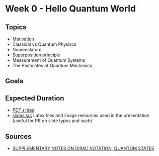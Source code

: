 # Week 0 - Hello Quantum World

## Topics
 * Motivation
 * Classical vs Quantum Physiscs
 * Nomenclature
 * Superposition principle
 * Measurement of Quantum Systems
 * The Postulates of Quantum Mechanics
 
## Goals

## Expected Duration

 * [PDF slides]()
 * [slides src]() Latex files and image resources used in the presentation (useful for PR on slide typos and such)


## Sources
 * [SUPPLEMENTARY NOTES ON DIRAC NOTATION, QUANTUM STATES](http://web.mit.edu/8.05/handouts/jaffe1.pdf)
